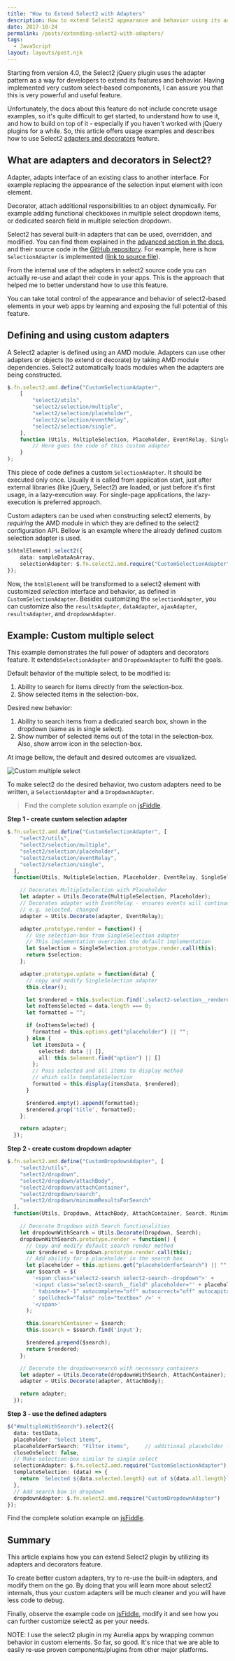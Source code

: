 ```yaml
---
title: "How to Extend Select2 with Adapters"
description: How to extend Select2 appearance and behavior using its adapters and decorators feature
date: 2017-10-24
permalink: /posts/extending-select2-with-adapters/
tags:
  - JavaScript
layout: layouts/post.njk
---
```


Starting from version 4.0, the Select2 jQuery plugin uses the adapter pattern as a way for developers to extend its features and behavior. Having implemented very custom select-based components, I can assure you that this is very powerful and useful feature.<!--excerpt-->

Unfortunately, the docs about this feature do not include concrete usage examples, so it's quite difficult to get started, to understand how to use it, and how to build on top of it - especially if you haven't worked with jQuery plugins for a while. So, this article offers usage examples and describes how to use Select2 [adapters and decorators](https://select2.org/advanced/adapters-and-decorators) feature.<!--excerpt-->

## What are adapters and decorators in Select2?

Adapter, adapts interface of an existing class to another interface. For example replacing the appearance of the selection input element with icon element. 

Decorator, attach additional responsibilities to an object dynamically. For example adding functional checkboxes in multiple select dropdown items, or dedicated search field in multiple selection dropdown.

Select2 has several built-in adapters that can be used, overridden, and modified. You can find them explained in the [advanced section in the docs](https://select2.org/advanced/default-adapters), and their source code in the [GitHub repository](https://github.com/select2/select2/tree/062c6c3af5f0f39794c34c0a343a3857e587cc97/src/js/select2). For example, here is how `SelectionAdapter` is implemented ([link to source file](https://github.com/select2/select2/blob/062c6c3af5f0f39794c34c0a343a3857e587cc97/src/js/select2/selection/single.js)). 

From the internal use of the adapters in select2 source code you can actually re-use and adapt their code in your apps. This is the approach that helped me to better understand how to use this feature. 

You can take total control of the appearance and behavior of select2-based elements in your web apps by learning and exposing the full potential of this feature.

## Defining and using custom adapters

A Select2 adapter is defined using an AMD module. Adapters can use other adapters or objects (to extend or decorate) by taking AMD module dependencies. Select2 automatically loads modules when the adapters are being constructed. 

```typescript
$.fn.select2.amd.define("CustomSelectionAdapter",
    [
        "select2/utils",
        "select2/selection/multiple",
        "select2/selection/placeholder",
        "select2/selection/eventRelay",
        "select2/selection/single",
    ],
    function (Utils, MultipleSelection, Placeholder, EventRelay, SingleSelection) {
        // Here goes the code of this custom adapter
    }
);
```

This piece of code defines a custom `SelectionAdapter`. It should be executed only once. Usually it is called from application start, just after external libraries (like jQuery, Select2) are loaded, or just before it's first usage, in a lazy-execution way. For single-page applications, the lazy-execution is preferred approach.

Custom adapters can be used when constructing select2 elements, by *requiring* the AMD module in which they are defined to the select2 configuration API. Bellow is an example where the already defined custom selection adapter is used.

```typescript
$(htmlElement).select2({
    data: sampleDataAsArray,
    selectionAdapter: $.fn.select2.amd.require("CustomSelectionAdapter")
});
```

Now, the `htmlElement` will be transformed to a select2 element with customized *selection* interface and behavior, as defined in `CustomSelectionAdapter`. Besides customizing the `selectionAdapter`, you can customize also the `resultsAdapter`, `dataAdapter`, `ajaxAdapter`, `resultsAdapter`, and `dropdownAdapter`.

## Example: Custom multiple select

This example demonstrates the full power of adapters and decorators feature. It extends`SelectionAdapter` and `DropdownAdapter` to fulfil the goals.

Default behavior of the multiple select, to be modified is:

1. Ability to search for items directly from the selection-box.
2. Show selected items in the selection-box.

Desired new behavior:

1. Ability to search items from a dedicated search box, shown in the dropdown (same as in single select).
2. Show number of selected items out of the total in the selection-box. Also, show arrow icon in the selection-box.

At image bellow, the default and desired outcomes are visualized.

![Custom multiple select](/img/extending-select2-with-adapters.png)

To make select2 do the desired behavior, two custom adapters need to be written, a `SelectionAdapter` and a `DropdownAdapter`.

> Find the complete solution example on [jsFiddle](https://jsfiddle.net/bojanv91/ou7ohLd1/15).

**Step 1 - create custom selection adapter**

```typescript
$.fn.select2.amd.define("CustomSelectionAdapter", [
    "select2/utils",
    "select2/selection/multiple",
    "select2/selection/placeholder",
    "select2/selection/eventRelay",
    "select2/selection/single",
  ],
  function(Utils, MultipleSelection, Placeholder, EventRelay, SingleSelection) {

    // Decorates MultipleSelection with Placeholder
    let adapter = Utils.Decorate(MultipleSelection, Placeholder);
    // Decorates adapter with EventRelay - ensures events will continue to fire
    // e.g. selected, changed
    adapter = Utils.Decorate(adapter, EventRelay);

    adapter.prototype.render = function() {
      // Use selection-box from SingleSelection adapter
      // This implementation overrides the default implementation
      let $selection = SingleSelection.prototype.render.call(this);
      return $selection;
    };

    adapter.prototype.update = function(data) {
      // copy and modify SingleSelection adapter
      this.clear();

      let $rendered = this.$selection.find('.select2-selection__rendered');
      let noItemsSelected = data.length === 0;
      let formatted = "";

      if (noItemsSelected) {
        formatted = this.options.get("placeholder") || "";
      } else {
        let itemsData = {
          selected: data || [],
          all: this.$element.find("option") || []
        };
        // Pass selected and all items to display method
        // which calls templateSelection
        formatted = this.display(itemsData, $rendered);
      }

      $rendered.empty().append(formatted);
      $rendered.prop('title', formatted);
    };

    return adapter;
  });
```

**Step 2 - create custom dropdown adapter**

```typescript
$.fn.select2.amd.define("CustomDropdownAdapter", [
    "select2/utils",
    "select2/dropdown",
    "select2/dropdown/attachBody",
    "select2/dropdown/attachContainer",
    "select2/dropdown/search",
    "select2/dropdown/minimumResultsForSearch"
  ],
  function(Utils, Dropdown, AttachBody, AttachContainer, Search, MinimumResultsForSearch) {

    // Decorate Dropdown with Search functionalities
    let dropdownWithSearch = Utils.Decorate(Dropdown, Search);
    dropdownWithSearch.prototype.render = function() {
      // Copy and modify default search render method
      var $rendered = Dropdown.prototype.render.call(this);
      // Add ability for a placeholder in the search box
      let placeholder = this.options.get("placeholderForSearch") || "";
      var $search = $(
        '<span class="select2-search select2-search--dropdown">' +
        '<input class="select2-search__field" placeholder="' + placeholder + '" type="search"' +
        ' tabindex="-1" autocomplete="off" autocorrect="off" autocapitalize="off"' +
        ' spellcheck="false" role="textbox" />' +
        '</span>'
      );

      this.$searchContainer = $search;
      this.$search = $search.find('input');

      $rendered.prepend($search);
      return $rendered;
    };

    // Decorate the dropdown+search with necessary containers
    let adapter = Utils.Decorate(dropdownWithSearch, AttachContainer);
    adapter = Utils.Decorate(adapter, AttachBody);

    return adapter;
  });
```

**Step 3 - use the defined adapters**

```typescript
$("#multipleWithSearch").select2({
  data: testData,
  placeholder: "Select items",
  placeholderForSearch: "Filter items",		// additional placeholder for search box
  closeOnSelect: false,
  // Make selection-box similar to single select
  selectionAdapter: $.fn.select2.amd.require("CustomSelectionAdapter"),
  templateSelection: (data) => {
    return `Selected ${data.selected.length} out of ${data.all.length}`;
  },
  // Add search box in dropdown
  dropdownAdapter: $.fn.select2.amd.require("CustomDropdownAdapter")
});
```

Find the complete solution example on [jsFiddle](https://jsfiddle.net/bojanv91/ou7ohLd1/15).

## Summary

This article explains how you can extend Select2 plugin by utilizing its adapters and decorators feature. 

To create better custom adapters, try to re-use the built-in adapters, and modify them on the go. By doing that you will learn more about select2 internals, thus your custom adapters will be much cleaner and you will have less code to debug.

Finally, observe the example code on [jsFiddle](https://jsfiddle.net/bojanv91/ou7ohLd1/15), modify it and see how you can further customize select2 as per your needs. 

NOTE: I use the select2 plugin in my Aurelia apps by wrapping common behavior in custom elements. So far, so good. It's nice that we are able to easily re-use proven components/plugins from other major platforms.
